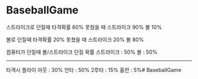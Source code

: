 # BaseballGame

스트라이크로 던질때
 타격확률 60%
 못쳤을 때
  스트라이크 90%
  볼 10%

볼로 던질때
 타격확률 20%
 못쳤을 때
  스트라이크 20%
  볼 80%

컴퓨터가 던질때 볼/스트라이크 던질 확률
 스트라이크 : 50%
 볼 : 50%

---

타격시
 플라이 아웃 : 30%
 안타 : 50%
 2루타 : 15%
 홈런 : 5%# BaseballGame
